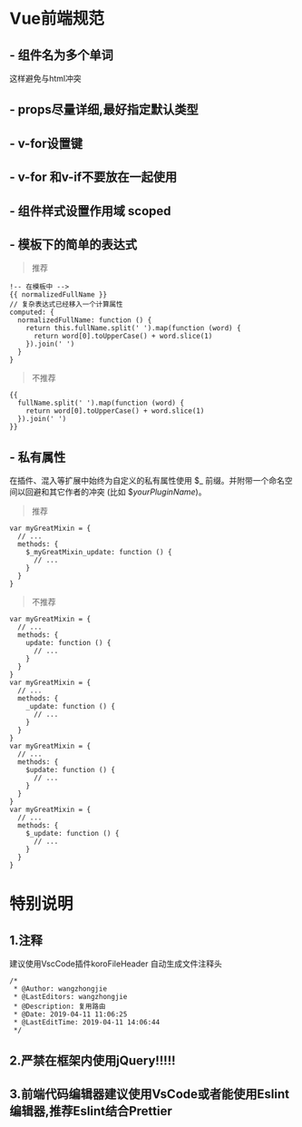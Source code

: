 # Vue前端规范

## - 组件名为多个单词

这样避免与html冲突

## - props尽量详细,最好指定默认类型

## - v-for设置键

## - v-for 和v-if不要放在一起使用

## - 组件样式设置作用域 scoped

## - 模板下的简单的表达式

> 推荐

```
!-- 在模板中 -->
{{ normalizedFullName }}
// 复杂表达式已经移入一个计算属性
computed: {
  normalizedFullName: function () {
    return this.fullName.split(' ').map(function (word) {
      return word[0].toUpperCase() + word.slice(1)
    }).join(' ')
  }
}
```

> 不推荐

```
{{
  fullName.split(' ').map(function (word) {
    return word[0].toUpperCase() + word.slice(1)
  }).join(' ')
}}
```

## - 私有属性

在插件、混入等扩展中始终为自定义的私有属性使用 $_ 前缀。并附带一个命名空间以回避和其它作者的冲突 (比如 $_yourPluginName_)。

> 推荐

```
var myGreatMixin = {
  // ...
  methods: {
    $_myGreatMixin_update: function () {
      // ...
    }
  }
}
```

> 不推荐

```
var myGreatMixin = {
  // ...
  methods: {
    update: function () {
      // ...
    }
  }
}
var myGreatMixin = {
  // ...
  methods: {
    _update: function () {
      // ...
    }
  }
}
var myGreatMixin = {
  // ...
  methods: {
    $update: function () {
      // ...
    }
  }
}
var myGreatMixin = {
  // ...
  methods: {
    $_update: function () {
      // ...
    }
  }
}
```

# 特别说明

## 1.注释

建议使用VscCode插件koroFileHeader
自动生成文件注释头

```
/*
 * @Author: wangzhongjie
 * @LastEditors: wangzhongjie
 * @Description: 复用路由
 * @Date: 2019-04-11 11:06:25
 * @LastEditTime: 2019-04-11 14:06:44
 */
```

## 2.严禁在框架内使用jQuery!!!!!

## 3.前端代码编辑器建议使用VsCode或者能使用Eslint编辑器,推荐Eslint结合Prettier